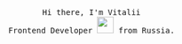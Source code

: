 <p align="center">
  <samp>
    Hi there, I'm Vitalii <br/>
    Frontend Developer <img src="https://media.giphy.com/media/WUlplcMpOCEmTGBtBW/giphy.gif" width="30"> from Russia. <br/>
  </samp>
</p>


